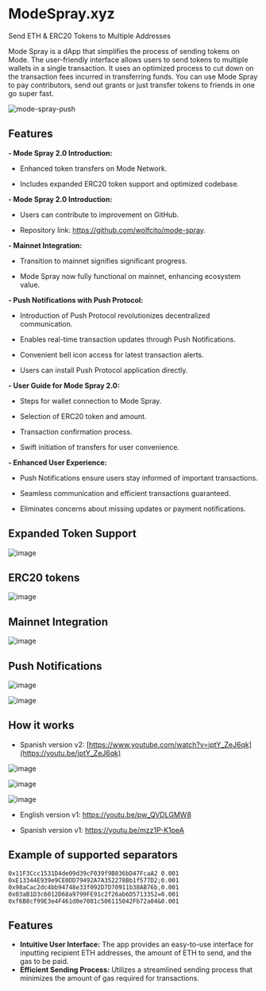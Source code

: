 # ModeSpray.xyz

Send ETH & ERC20 Tokens to Multiple Addresses

Mode Spray is a dApp that simplifies the process of sending tokens on Mode. The user-friendly interface allows users to send tokens to multiple wallets in a single transaction. It uses an optimized process to cut down on the transaction fees incurred in transferring funds. You can use Mode Spray to pay contributors, send out grants or just transfer tokens to friends in one go super fast.

![mode-spray-push](https://github.com/wolfcito/mode-spray/assets/791301/0706224a-4e46-47db-b17e-6c543931a4bd)


## Features

**- Mode Spray 2.0 Introduction:**

  - Enhanced token transfers on Mode Network.

  - Includes expanded ERC20 token support and optimized codebase.

**- Mode Spray 2.0 Introduction:**

  - Users can contribute to improvement on GitHub.

  - Repository link: https://github.com/wolfcito/mode-spray.

**- Mainnet Integration:**

  - Transition to mainnet signifies significant progress.

  - Mode Spray now fully functional on mainnet, enhancing ecosystem value.

**- Push Notifications with Push Protocol:**

  - Introduction of Push Protocol revolutionizes decentralized communication.

  - Enables real-time transaction updates through Push Notifications.

  - Convenient bell icon access for latest transaction alerts.

  - Users can install Push Protocol application directly.

**- User Guide for Mode Spray 2.0:**

  - Steps for wallet connection to Mode Spray.

  - Selection of ERC20 token and amount.

  - Transaction confirmation process.

  - Swift initiation of transfers for user convenience.

**- Enhanced User Experience:**

  - Push Notifications ensure users stay informed of important transactions.

  - Seamless communication and efficient transactions guaranteed.

  - Eliminates concerns about missing updates or payment notifications.
    


## Expanded Token Support

![image](https://github.com/wolfcito/mode-spray/assets/791301/d0630f3e-51d4-47be-8ffb-ccb9c8c81b96)

## ERC20 tokens

![image](https://github.com/wolfcito/mode-spray/assets/791301/4136b9df-a6de-422c-93a0-cbbc22819728)

## Mainnet Integration

![image](https://github.com/wolfcito/mode-spray/assets/791301/36d53db6-cf06-4159-ba2b-52d202080e30)

## Push Notifications

![image](https://github.com/wolfcito/mode-spray/assets/791301/e641be6c-dd72-45c5-8e32-766d2d3542a1)

![image](https://github.com/wolfcito/mode-spray/assets/791301/19ddecf2-d976-4044-9577-442a32edc9f7)


## How it works

- Spanish version v2: [https://www.youtube.com/watch?v=jptY_ZeJ6qk](https://youtu.be/jptY_ZeJ6qk)


![image](https://github.com/wolfcito/mode-spray/assets/791301/7bf37e8d-ec6b-490f-a06a-5b074c04f04d)

![image](https://github.com/wolfcito/mode-spray/assets/791301/b6dfd620-90c7-48c8-8210-21409eef2570)

![image](https://github.com/wolfcito/mode-spray/assets/791301/ac210711-5ac0-4daa-9c0f-d0bd01c73a22)


- English version v1: https://youtu.be/pw_QVDLGMW8

- Spanish version v1: https://youtu.be/mzz1P-K1peA



## Example of supported separators

```shell
0x11F3Ccc1531D4de09d39cF039f9B836bD47FcaA2 0.001
0xE13344E939e9CE0DD79492A7A352278Bb1f577D2;0.001
0x98aCac2dc4bb94748e33f092D7D70911b38AB76b,0.001
0x03aB1D3c6012D68a9799FE91c2f26ab6D5713352=0.001
0xf6B8cf99E3e4F461d0e7081c506115042Fb72a04&0.001
```

## Features

- **Intuitive User Interface:** The app provides an easy-to-use interface for inputting recipient ETH addresses, the amount of ETH to send, and the gas to be paid.
- **Efficient Sending Process:** Utilizes a streamlined sending process that minimizes the amount of gas required for transactions.


